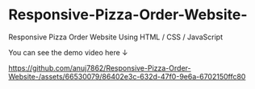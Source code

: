 # Responsive-Pizza-Order-Website-
Responsive Pizza Order Website Using HTML / CSS / JavaScript

You can see the demo video here ↓





https://github.com/anuj7862/Responsive-Pizza-Order-Website-/assets/66530079/86402e3c-632d-47f0-9e6a-6702150ffc80


